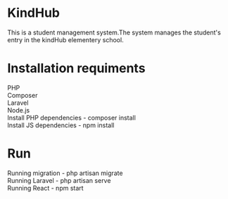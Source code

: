 # KindHub
This is a student management system.The system manages the student's entry in the kindHub elementery school.

# Installation requiments
PHP                                                                                                                             
Composer  
Laravel  
Node.js  
Install PHP dependencies - composer install  
Install JS dependencies  - npm install  

# Run
Running migration - php artisan migrate  
Running Laravel - php artisan serve  
Running React   - npm start  


